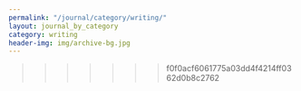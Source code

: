 ```yaml
---
permalink: "/journal/category/writing/"
layout: journal_by_category
category: writing
header-img: img/archive-bg.jpg
---
```


>>>>>>> f0f0acf6061775a03dd4f4214ff0362d0b8c2762
